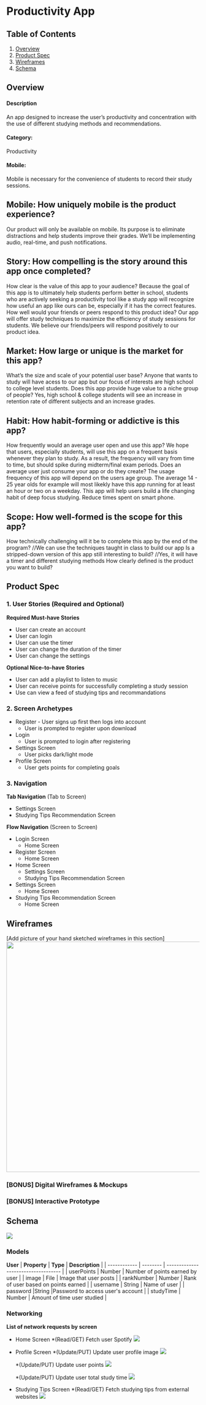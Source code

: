 # Productivity App
## Table of Contents
1. [Overview](#Overview)
1. [Product Spec](#Product-Spec)
1. [Wireframes](#Wireframes)
2. [Schema](#Schema)

## Overview
#### Description
An app designed to increase the user’s productivity and concentration with the use of different studying methods and recommendations.
#### Category:
Productivity
#### Mobile:
Mobile is necessary for the convenience of students to record their study sessions.
## Mobile: How uniquely mobile is the product experience?
Our product will only be available on mobile. Its purpose is to eliminate distractions and help students improve their grades. We’ll be implementing audio, real-time, and push notifications.
## Story: How compelling is the story around this app once completed?
How clear is the value of this app to your audience?
Because the goal of this app is to ultimately help students perform better in school, students who are actively seeking a productivity tool like a study app will recognize how useful an app like ours can be, especially if it has the correct features.
How well would your friends or peers respond to this product idea?
Our app will offer study techniques to maximize the efficiency of study sessions for students. We believe our friends/peers will respond positively to our product idea.
## Market: How large or unique is the market for this app?
What’s the size and scale of your potential user base?
Anyone that wants to study will have acess to our app but our focus of interests are high school to college level students.
Does this app provide huge value to a niche group of people?
Yes, high school & college students will see an increase in retention rate of different subjects and an increase grades.
## Habit: How habit-forming or addictive is this app?
How frequently would an average user open and use this app?
We hope that users, especially students, will use this app on a frequent basis whenever they plan to study. As a result, the frequency will vary from time to time, but should spike during midterm/final exam periods.
Does an average user just consume your app or do they create?
The usage frequency of this app will depend on the users age group. The average 14 - 25 year olds for example will most likekly have this app running for at least an hour or two on a weekday. This app will help users build a life changing habit of deep focus studying. Reduce times spent on smart phone.
## Scope: How well-formed is the scope for this app?
How technically challenging will it be to complete this app by the end of the program?
//We can use the techniques taught in class to build our app
Is a stripped-down version of this app still interesting to build?
//Yes, it will have a timer and different studying methods
How clearly defined is the product you want to build?

## Product Spec

### 1. User Stories (Required and Optional)

**Required Must-have Stories**
* User can create an account
* User can login 
* User can use the timer
* User can change the duration of the timer
* User can change the settings

**Optional Nice-to-have Stories**
* User can add a playlist to listen to music 
* User can receive points for successfully completing a study session
* Use can view a feed of studying tips and recommandations


### 2. Screen Archetypes

* Register - User signs up first then logs into account
   * User is prompted to register upon download
* Login
   * User is prompted to login after registering
* Settings Screen
   * User picks dark/light mode 
* Profile Screen
   * User gets points for completing goals


### 3. Navigation

**Tab Navigation** (Tab to Screen)

* Settings Screen 
* Studying Tips Recommendation Screen 

**Flow Navigation** (Screen to Screen)

* Login Screen
   * Home Screen
* Register Screen
   * Home Screen
* Home Screen
  * Settings Screen
  * Studying Tips Recommendation Screen
* Settings Screen
  * Home Screen
* Studying Tips Recommendation Screen
  * Home Screen 

## Wireframes
[Add picture of your hand sketched wireframes in this section]
<img src="YOUR_WIREFRAME_IMAGE_URL" width=600>

### [BONUS] Digital Wireframes & Mockups

### [BONUS] Interactive Prototype

## Schema 
![](https://i.imgur.com/BZMJJf4.jpg)
### Models
**User**
| **Property** | **Type** | **Description**                     |
| ------------ | -------- | ----------------------------------- |
| userPoints   | Number   | Number of points earned by user     |
| image        | File     | Image that user posts               |
| rankNumber   | Number   | Rank of user based on points earned |
| username     | String   | Name of user                        |
| password             |String          |Password to access user's account                                     |
| studyTime    | Number   | Amount of time user studied         |
### Networking
**List of network requests by screen**
* Home Screen
    *(Read/GET) Fetch user Spotify 
    ![](https://i.imgur.com/95ZxjG5.png)
- Profile Screen
    *(Update/PUT) Update user profile image
    ![](https://i.imgur.com/JWf04YY.png)
    
    *(Update/PUT) Update user points
    ![](https://i.imgur.com/KJwq8uA.png)
    
    *(Update/PUT) Update user total study time 
    ![](https://i.imgur.com/RQ8BIZ4.png)

- Studying Tips Screen
    *(Read/GET) Fetch studying tips from external websites
    ![](https://i.imgur.com/eZvMq8b.png)

